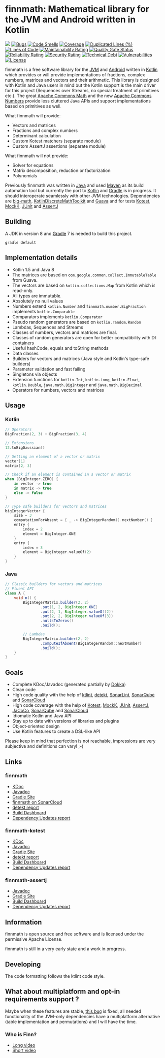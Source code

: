 # finnmath: Mathematical library for the JVM and Android written in Kotlin

![](https://github.com/ltennstedt/finnmath/workflows/Java%20CI/badge.svg)
[![Bugs](https://sonarcloud.io/api/project_badges/measure?project=ltennstedt_finnmath&metric=bugs)](https://sonarcloud.io/dashboard?id=ltennstedt_finnmath)
[![Code Smells](https://sonarcloud.io/api/project_badges/measure?project=ltennstedt_finnmath&metric=code_smells)](https://sonarcloud.io/dashboard?id=ltennstedt_finnmath)
[![Coverage](https://sonarcloud.io/api/project_badges/measure?project=ltennstedt_finnmath&metric=coverage)](https://sonarcloud.io/dashboard?id=ltennstedt_finnmath)
[![Duplicated Lines (%)](https://sonarcloud.io/api/project_badges/measure?project=ltennstedt_finnmath&metric=duplicated_lines_density)](https://sonarcloud.io/dashboard?id=ltennstedt_finnmath)
[![Lines of Code](https://sonarcloud.io/api/project_badges/measure?project=ltennstedt_finnmath&metric=ncloc)](https://sonarcloud.io/dashboard?id=ltennstedt_finnmath)
[![Maintainability Rating](https://sonarcloud.io/api/project_badges/measure?project=ltennstedt_finnmath&metric=sqale_rating)](https://sonarcloud.io/dashboard?id=ltennstedt_finnmath)
[![Quality Gate Status](https://sonarcloud.io/api/project_badges/measure?project=ltennstedt_finnmath&metric=alert_status)](https://sonarcloud.io/dashboard?id=ltennstedt_finnmath)
[![Reliability Rating](https://sonarcloud.io/api/project_badges/measure?project=ltennstedt_finnmath&metric=reliability_rating)](https://sonarcloud.io/dashboard?id=ltennstedt_finnmath)
[![Security Rating](https://sonarcloud.io/api/project_badges/measure?project=ltennstedt_finnmath&metric=security_rating)](https://sonarcloud.io/dashboard?id=ltennstedt_finnmath)
[![Technical Debt](https://sonarcloud.io/api/project_badges/measure?project=ltennstedt_finnmath&metric=sqale_index)](https://sonarcloud.io/dashboard?id=ltennstedt_finnmath)
[![Vulnerabilities](https://sonarcloud.io/api/project_badges/measure?project=ltennstedt_finnmath&metric=vulnerabilities)](https://sonarcloud.io/dashboard?id=ltennstedt_finnmath)
[![License](https://img.shields.io/badge/license-Apache%20License%202.0-blue.svg)](https://www.apache.org/licenses/LICENSE-2.0)

finnmath is a free software library for the [JVM](https://www.java.com/) and [Android](https://www.android.com/) 
written in [Kotlin](https://kotlinlang.org/) which provides or will provide implementations of fractions, complex 
numbers, matrices and vectors and their arithmetic. This library is designed with Kotlin and Java users in mind but 
the Kotlin support is the main driver for this project (Sequences over Streams, no special treatment of primitives 
etc.). The great [Apache Commons Math](https://commons.apache.org/proper/commons-math/) and the new 
[Apache Commons Numbers](https://commons.apache.org/proper/commons-numbers/) provide less cluttered Java APIs and 
support implementations based on primitives as well.

What finnmath will provide:

* Vectors and matrices
* Fractions and complex numbers
* Determinant calculation
* Custom Kotest matchers (separate module)
* Custom AssertJ assertions (separate module)

What finnmath will not provide:

* Solver for equations
* Matrix decomposition, reduction or factorization
* Polynomials

Previously finnmath was written in [Java](https://www.java.com/) and used [Maven](https://maven.apache.org/) as its 
build automation tool but currently the port to [Kotlin](https://kotlinlang.org/) and [Gradle](https://gradle.org/) 
is in progress. It should interoperate seamlessly with other JVM technologies. Dependencies are 
[big-math](https://eobermuhlner.github.io/big-math/),
[KotlinDiscreteMathToolkit](https://github.com/MarcinMoskala/KotlinDiscreteMathToolkit) and 
[Guava](https://guava.dev/) and for tests 
[Kotest](https://kotest.io/), [MockK](https://mockk.io/),
[JUnit](https://junit.org/junit5/) and [AssertJ](https://assertj.github.io/doc/)

## Building

A JDK in version 8 and [Gradle](https://gradle.org/) 7 is needed to build this project.

```shell script
gradle default
```

## Implementation details

* Kotlin 1.5 and Java 8
* The matrices are based on `com.google.common.collect.ImmutableTable` from Guava.
* The vectors are based on `kotlin.collections.Map` from Kotlin which is read-only.
* All types are immutable.
* Absolutely no null values
* Numbers extend `kotlin.Number` and `finnmath.number.BigFraction` implements `kotlin.Comparable`
* Comparators implements `kotlin.Comparator`
* Pseudo random generators are based on `kotlin.random.Random`
* Lambdas, Sequences and Streams
* Classes of numbers, vectors and matrices are final.
* Classes of random generators are open for better compatibility with DI containers
* Useful hashCode, equals and toString methods
* Data classes
* Builders for vectors and matrices (Java style and Kotlin's type-safe builders)
* Parameter validation and fast failing
* Singletons via objects
* Extension functions for `kotlin.Int`, `kotlin.Long`, `kotlin.Float`, `kotlin.Double`, `java.math.BigInteger` and
  `java.math.BigDecimal`
* Operators for numbers, vectors and matrices

## Usage

### Kotlin

```kotlin
// Operators
BigFraction(2, 3) + BigFraction(3, 4)

// Extensions
12.toBigGaussian()

// Getting an element of a vector or matrix
vector[1]
matrix[2, 3]

// Check if an element is contained in a vector or matrix
when (BigInteger.ZERO) {
    in vector -> true
    in matrix -> true
    else -> false
}

// Type safe builders for vectors and matrices
bigIntegerVector {
    size = 3
    computationForAbsent = { _ -> BigIntegerRandom().nextNumber() }
    entry {
        index = 2
        element = BigInteger.ONE
    }
    entry {
        index = 3
        element = BigInteger.valueOf(2)
    }
}
```

### Java

```java
// Classic builders for vectors and matrices
// Fluent API
class A {
    void m() {
        BigIntegerMatrix.builder(2, 2)
                .put(1, 2, BigInteger.ONE)
                .put(2, 1, BigInteger.valueOf(2))
                .put(2, 2, BigInteger.valueOf(3))
                .nullsToZeros()
                .build();

        // Lambdas
        BigIntegerMatrix.builder(2, 2)
                .computeIfAbsent(BigIntegerRandom::nextNumber)
                .build();
    }
}
```

## Goals

* Complete KDoc/Javadoc (generated partially by [Dokka](https://github.com/Kotlin/dokka))
* Clean code
* High code quality with the help of [ktlint](https://ktlint.github.io/), [detekt](https://detekt.github.io/detekt/),
  [SonarLint](https://www.sonarlint.org/), [SonarQube](https://www.sonarqube.org/) and 
  [SonarCloud](https://sonarcloud.io/)
* High code coverage with the help of [Kotest](https://kotest.io/), [MockK](https://mockk.io/), 
  [JUnit](https://junit.org/junit5/), [AssertJ](https://assertj.github.io/doc/), 
  [JaCoCo](https://www.jacoco.org/jacoco/), [SonarQube](https://www.sonarqube.org/) and
  [SonarCloud](https://sonarcloud.io/)
* Idiomatic Kotlin and Java API
* Stay up to date with versions of libraries and plugins
* Object-oriented design
* Use Kotlin features to create a DSL-like API

Please keep in mind that perfection is not reachable, impressions are very subjective and definitions can vary! ;-)

## Links

### finnmath

* [KDoc](https://ltennstedt.github.io/finnmath/finnmath/dokka/html/index.html)
* [Javadoc](https://ltennstedt.github.io/finnmath/finnmath/dokka/javadoc/index.html)
* [Gradle Site](https://ltennstedt.github.io/finnmath/finnmath/docs/site/index.html)
* [finnmath on SonarCloud](https://sonarcloud.io/dashboard?id=ltennstedt_finnmath)
* [detekt report](https://ltennstedt.github.io/finnmath/finnmath/reports/detekt/detekt.html)
* [Build Dashboard](https://ltennstedt.github.io/finnmath/finnmath/reports/buildDashboard/index.html)
* [Dependency Updates report](https://ltennstedt.github.io/finnmath/finnmath/dependencyUpdates/report.html)

### finnmath-kotest

* [KDoc](https://ltennstedt.github.io/finnmath/finnmath-kotest/dokka/html/index.html)
* [Javadoc](https://ltennstedt.github.io/finnmath/finnmath-kotest/dokka/javadoc/index.html)
* [Gradle Site](https://ltennstedt.github.io/finnmath/finnmath-kotest/docs/site/index.html)
* [detekt report](https://ltennstedt.github.io/finnmath/finnmath-kotest/reports/detekt/detekt.html)
* [Build Dashboard](https://ltennstedt.github.io/finnmath/finnmath-kotest/reports/buildDashboard/index.html)
* [Dependency Updates report](https://ltennstedt.github.io/finnmath/finnmath-kotest/dependencyUpdates/report.html)

### finnmath-assertj

* [Javadoc](https://ltennstedt.github.io/finnmath/finnmath-assertj/docs/javadoc/index.html)
* [Gradle Site](https://ltennstedt.github.io/finnmath/finnmath-assertj/docs/site/index.html)
* [Build Dashboard](https://ltennstedt.github.io/finnmath/finnmath-assertj/reports/buildDashboard/index.html)
* [Dependency Updates report](https://ltennstedt.github.io/finnmath/finnmath-assertj/dependencyUpdates/report.html)

## Information

finnmath is open source and free software and is licensed under the permissive Apache License.

finnmath is still in a very early state and a work in progress.

## Developing

The code formatting follows the ktlint code style.

## What about multiplatform and opt-in requirements support ?

Maybe when these features are stable, [this bug](https://youtrack.jetbrains.com/issue/KT-17345) is fixed, all needed 
functionality of the JVM-only dependencies have a multiplatform alternative (table implementation and 
permutations) and I will have the time.

### Who is Finn?

* [Long video](https://www.youtube.com/watch?v=Z8-rtor3G9Q)
* [Short video](https://www.youtube.com/watch?v=0DZ1VT5kbw4)

